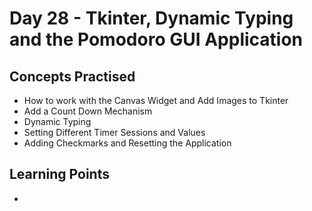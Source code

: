 # Day 28 - Tkinter, Dynamic Typing and the Pomodoro GUI Application
## Concepts Practised
* How to work with the Canvas Widget and Add Images to Tkinter
* Add a Count Down Mechanism
* Dynamic Typing
* Setting Different Timer Sessions and Values
* Adding Checkmarks and Resetting the Application

## Learning Points
* 

